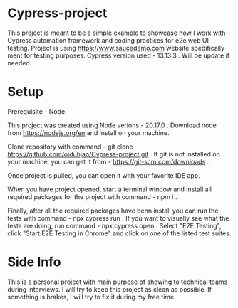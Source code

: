 # Cypress-project
This project is meant to be a simple example to showcase how I work with Cypress automation framework and coding practices for e2e web UI testing.
Project is using https://www.saucedemo.com website spedifically ment for testing purposes.
Cypress version used - 13.13.3 . Will be update if needed.

# Setup
Prerequisite - Node.

This project was created using Node verions - 20.17.0 .
Download node from https://nodejs.org/en and install on your machine.

Clone repository with command - git clone https://github.com/oiduhjao/Cypress-project.git .
If git is not installed on your machine, you can get it from - https://git-scm.com/downloads .

Once project is pulled, you can open it with your favorite IDE app.

When you have project opened, start a terminal window and install all required packages for the project with command - npm i .

Finally, after all the required packages have benn install you can run the tests with command - npx cypress run .
If you want to visually see what the tests are doing, run command - npx cypress open . Select "E2E Testing", click "Start E2E Testing in Chrome" and click on one of the listed test suites.

# Side Info
This is a personal project with main purpose of showing to technical teams during interviews.
I will try to keep this project as clean as possible.
If something is brakes, I will try to fix it during my free time.
